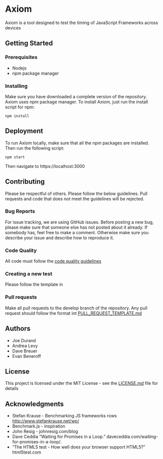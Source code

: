 # Axiom
Axiom is a tool designed to test the timing of JavaScript Frameworks across devices

## Getting Started
### Prerequisites
+ Nodejs
+ npm package manager
### Installing
Make sure you have downloaded a complete version of the repository.
Axiom uses npm package manager. To install Axiom, just run the install script for npm:
```
npm install
```
## Deployment
To run Axiom locally, make sure that all the npm packages are installed. Then run the following script:
```
npm start
```
Then navigate to https://localhost:3000

## Contributing
Please be respectful of others. 
Please follow the below guidelines. Pull requests and code that does not meet the guidelines will be rejected.  

### Bug Reports
For issue tracking, we are using GitHub issues. Before posting a new bug, please make sure that someone else has not posted about it already. If somebody has, feel free to make a comment. Otherwise make sure you describe your issue and describe how to reproduce it.

### Code Quality
All code must follow the [code quality guidelines](CODE_QUALITY_GUIDELINES.md)

### Creating a new test
Please follow the template in 
<!---[template.js](template.js)--->

### Pull requests
Make all pull requests to the develop branch of the repository. 
Any pull request should follow the format int [PULL_REQUEST_TEMPLATE.md](PULL_REQUEST_TEMPLATE.md)

## Authors

+ Joe Durand
+ Andrea Levy
+ Dave Breuer
+ Evan Beneroff

## License

This project is licensed under the MIT License - see the [LICENSE.md](LICENSE.md) file for details

## Acknowledgments

+ Stefan Krause - Benchmarking JS frameworks rows http://www.stefankrause.net/wp/
+ Benchmark.js  - inspiration
+ John Resig - johnresig.com/blog
+ Dave Ceddia “Waiting for Promises in a Loop.” daveceddia.com/waiting-for-promises-in-a-loop/.
+ “The HTML5 test - How well does your browser support HTML5?” html5test.com


